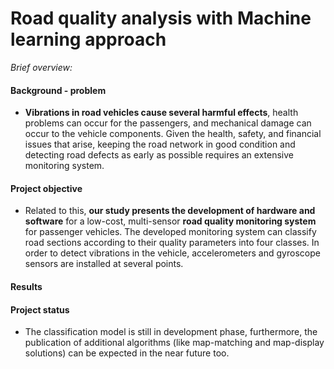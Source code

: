 # Road quality analysis with Machine learning approach

*Brief overview:*

#### Background - problem
- **Vibrations in road vehicles cause several harmful effects**, health problems can occur for the passengers, and mechanical damage can occur to the vehicle components. Given the health, safety, and financial issues that arise, keeping the road network in good condition and detecting road defects as early as possible requires an extensive monitoring system.

#### Project objective
- Related to this, **our study presents the development of hardware and software** for a low-cost, multi-sensor **road quality monitoring system** for passenger vehicles. The developed monitoring system can classify road sections according to their quality parameters into four classes. In order to detect vibrations in the vehicle, accelerometers and gyroscope sensors are installed at several points.

#### Results



#### Project status
- The classification model is still in development phase, furthermore, the publication of additional algorithms (like map-matching and map-display solutions) can be expected in the near future too.
